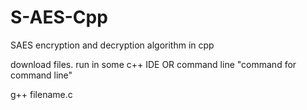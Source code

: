 # S-AES-Cpp
SAES encryption and decryption algorithm in cpp

download files.
run in some c++ IDE 
OR
command line 
"command for command line"

g++ filename.c
